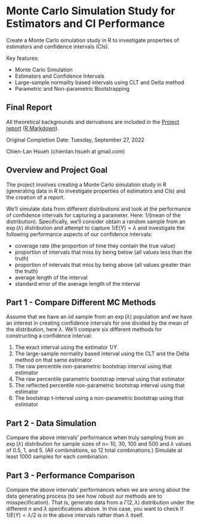 # Monte Carlo Simulation Study for Estimators and CI Performance
Create a Monte Carlo simulation study in R to investigate properties of estimators and confidence intervals (CIs).

Key features:

- Monte Carlo Simulation 
- Estimators and Confidence Intervals
- Large-sample normality based intervals using CLT and Delta method 
- Parametric and Non-parametric Bootstrapping

## Final Report

All theoretical backgrounds and derivations are included in the [Project report](./proj1_v3.md) ([R Markdown](./proj1_v3.Rmd)).

Original Completion Date: Tuesday, September 27, 2022

Chien-Lan Hsueh (chienlan.hsueh at gmail.com)


## Overview and Project Goal
The project involves creating a Monte Carlo simulation study in R (generating data in R to investigate properties of estimators and CIs) and the creation of a report.

We’ll simulate data from different distributions and look at the performance of confidence intervals for capturing a parameter. Here: 1/(mean of the distribution).
Specifically, we’ll consider obtain a random sample from an $\exp{(\lambda)}$ distribution and attempt to capture $1/E(Y) = \lambda$ and investigate the following performance aspects of our confidence intervals:

- coverage rate (the proportion of time they contain the true value)
- proportion of intervals that miss by being below (all values less than the truth)
- proportion of intervals that miss by being above (all values greater than the truth)
- average length of the interval
- standard error of the average length of the interval

## Part 1 - Compare Different MC Methods
Assume that we have an iid sample from an $\exp{(\lambda)}$ population and we have an interest in creating
confidence intervals for one divided by the mean of the distribution, here $\lambda$. We’ll compare six different methods for constructing a confidence interval:

1. The exact interval using the estimator $1/Y$
1. The large-sample normality based interval using the CLT and the Delta method on that same estimator
1. The raw percentile non-parametric bootstrap interval using that estimator
1. The raw percentile parametric bootstrap interval using that estimator
1. The reflected percentile non-parametric bootstrap interval using that estimator
1. The bootstrap t-interval using a non-parametric bootstrap using that estimator

## Part 2 - Data Simulation
Compare the above intervals’ performance when truly sampling from an $\exp{(\lambda)}$ distribution
for sample sizes of $n =$ 10, 30, 100 and 500 and $\lambda$ values of 0.5, 1, and 5. (All combinations, so 12 total combinations.) Simulate at least 1000 samples for each combination.

## Part 3 - Performance Comparison
Compare the above intervals’ performances when we are wrong about the data generating
process (to see how robust our methods are to misspecification). That is, generate data from a $\Gamma(2,  \lambda)$ distribution under the different $n$ and $\lambda$ specifications above. 
In this case, you want to check if $1/E(Y) = \lambda/2$ is in the above intervals rather than $\lambda$ itself. 
